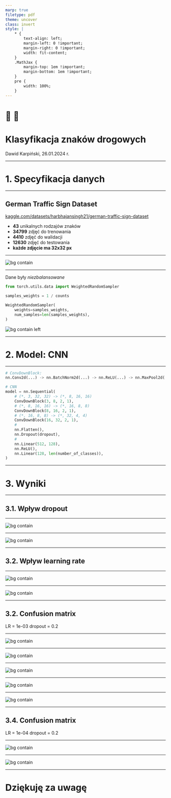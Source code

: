 ```yaml
---
marp: true
filetype: pdf
theme: uncover
class: invert
style: |
    * {
        text-align: left;
        margin-left: 0 !important;
        margin-right: 0 !important;
        width: fit-content;
    }
    .MathJax {
        margin-top: 1em !important;
        margin-bottom: 1em !important;
    }
    pre {
        width: 100%;
    }
---
```


# 🚗 🛑
# Klasyfikacja znaków drogowych

Dawid Karpiński, 26.01.2024 r.

---

# 1. Specyfikacja danych

---

<style scoped>
h6 { font-size: 0.5em; margin-top: 0 !important }
</style>

## German Traffic Sign Dataset
[kaggle.com/datasets/harbhajansingh21/german-traffic-sign-dataset]()

- **43** unikalnych rodzajów znaków
- **34799** zdjęć do trenowania
- **4410** zdjęć do walidacji
- **12630** zdjęć do testowania
- **każde zdjęcie ma 32x32 px**

---

![bg contain](./figures/data_sample.png)

---

Dane były *niezbalansowane*

```python
from torch.utils.data import WeightedRandomSampler

samples_weights = 1 / counts

WeightedRandomSampler(
    weights=samples_weights,
    num_samples=len(samples_weights),
)
```

![bg contain left](./figures/data_balance.png)

---

# 2. Model: CNN

---

<!-- TODO: do dopowiedzenia opis każdej warstwy -->

```python
# ConvDownBlock:
nn.Conv2d(...) -> nn.BatchNorm2d(...) -> nn.ReLU(...) -> nn.MaxPool2d(...)

# CNN
model = nn.Sequential(
    # (*, 3, 32, 32) -> (*, 8, 16, 16)
    ConvDownBlock(3, 8, 2, 1),
    # (*, 8, 16, 16) -> (*, 16, 8, 8)
    ConvDownBlock(8, 16, 2, 1),
    # (*, 16, 8, 8) -> (*, 32, 4, 4)
    ConvDownBlock(16, 32, 2, 1),
    #
    nn.Flatten(),
    nn.Dropout(dropout),
    #
    nn.Linear(512, 128),
    nn.ReLU(),
    nn.Linear(128, len(number_of_classes)),
)
```

---

# 3. Wyniki

---

## 3.1. Wpływ dropout

---

![bg contain](./figures/loss_dropout.png)

---

![bg contain](./figures/accuracy_dropout.png)

---

## 3.2. Wpływ learning rate

---

![bg contain](./figures/loss_lr.png)

---

![bg contain](./figures/accuracy_lr_epoch.png)

---

## 3.2. Confusion matrix

LR = 1e-03
dropout = 0.2

---

![bg contain](./figures/confmat_epoch=03.png)

---

![bg contain](./figures/confmat_epoch=06.png)

---

![bg contain](./figures/confmat_epoch=09.png)

---

![bg contain](./figures/confmat_epoch=12.png)

---

![bg contain](./figures/confmat_epoch=15.png)

---

## 3.4. Confusion matrix

LR = 1e-04
dropout = 0.2

---

![bg contain](./figures/confmat_lr=1E-04_epoch=03.png)

---

![bg contain](./figures/confmat_lr=1E-04_epoch=15.png)

---

# Dziękuję za uwagę
